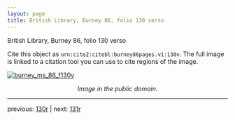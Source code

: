 ```yaml
---
layout: page
title: British Library, Burney 86, folio 130 verso
---
```


British Library, Burney 86, folio 130 verso

Cite this object as `urn:cite2:citebl:burney86pages.v1:130v`.  The full image is linked to a citation tool you can use to cite regions of the image.

[![burney_ms_86_f130v](http://www.homermultitext.org/iipsrv?IIIF=/project/homer/pyramidal/deepzoom/citebl/burney86imgs/v1/burney_ms_86_f130v.tif/full/800,/0/default.jpg)](http://www.homermultitext.org/ict2/?urn=urn:cite2:citebl:burney86imgs.v1:burney_ms_86_f130v) 

<p style="text-align: center; font-style: italic;">Image in the public domain.</p>

---

previous: [130r](../130r/) | next: [131r](../131r/)
